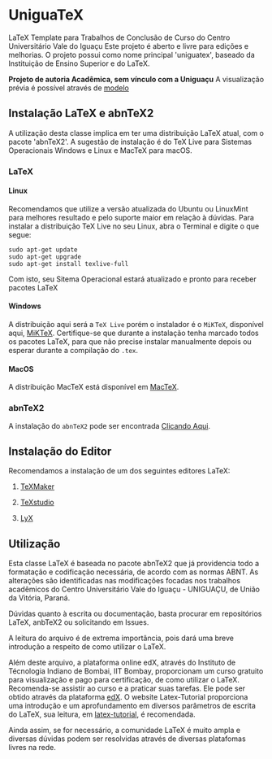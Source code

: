 # UniguaTeX
LaTeX Template para Trabalhos de Conclusão de Curso do Centro Universitário Vale do Iguaçu
Este projeto é aberto e livre para edições e melhorias.
O projeto possui como nome principal 'uniguatex', baseado da Instituição de Ensino Superior e do LaTeX.

**Projeto de autoria Acadêmica, sem vínculo com a Uniguaçu**
A visualização prévia é possível através de [modelo](modelo.pdf)
## Instalação LaTeX e abnTeX2

A utilização desta classe implica em ter uma distribuição LaTeX atual, com o pacote 'abnTeX2'. A sugestão de instalação é do TeX Live para Sistemas Operacionais Windows e Linux e MacTeX para macOS.

### LaTeX

#### Linux

Recomendamos que utilize a versão atualizada do Ubuntu ou LinuxMint para melhores resultado e pelo suporte maior em relação à dúvidas.
Para instalar a distribuição TeX Live no seu Linux, abra o Terminal e digite o que segue:
```
sudo apt-get update
sudo apt-get upgrade
sudo apt-get install texlive-full
```
Com isto, seu Sitema Operacional estará atualizado e pronto para receber pacotes LaTeX

#### Windows

A distribuição aqui será a `TeX Live` porém o instalador é o `MiKTeX`, disponível aqui, [MiKTeX](https://miktex.org/download).
Certifique-se que durante a instalação tenha marcado todos os pacotes LaTeX, para que não precise instalar manualmente depois ou esperar durante a compilação do `.tex`.

#### MacOS

A distribuição MacTeX está disponível em [MacTeX](https://tug.org/mactex/mactex-download.html).

### abnTeX2

A instalação do `abnTeX2` pode ser encontrada [Clicando Aqui](https://github.com/abntex/abntex2/wiki/Instalacao).

## Instalação do Editor

Recomendamos a instalação de um dos seguintes editores LaTeX:

1.  [TeXMaker](https://www.xm1math.net/texmaker/)

2.  [TeXstudio](https://www.texstudio.org/)

3.  [LyX](https://www.lyx.org/Download)

## Utilização

Esta classe LaTeX é baseada no pacote abnTeX2 que já providencia todo a formatação e codificação necessária, de acordo com as normas ABNT. As alterações são identificadas nas modificações focadas nos trabalhos acadêmicos do Centro Universitário Vale do Iguaçu - UNIGUAÇU, de União da Vitória, Paraná.

Dúvidas quanto à escrita ou documentação, basta procurar em repositórios LaTeX, anbTeX2 ou solicitando em Issues.

A leitura do arquivo  é de extrema importância, pois dará uma breve introdução a respeito de como utilizar o LaTeX.

Além deste arquivo, a plataforma online edX, através do Instituto de Técnologia Indiano de Bombai, IIT Bombay, proporcionam um curso gratuito para visualização e pago para certificação, de como utilizar o LaTeX. Recomenda-se assistir ao curso e a praticar suas tarefas. Ele pode ser obtido através da plataforma [edX](https://www.edx.org/course/latex-for-students-engineers-and-scientists-2).
O website Latex-Tutorial proporciona uma introdução e um aprofundamento em diversos parâmetros de escrita do LaTeX, sua leitura, em [latex-tutorial](https://www.latex-tutorial.com/tutorials/), é recomendada.

Ainda assim, se for necessário, a comunidade LaTeX é muito ampla e diversas dúvidas podem ser resolvidas através de diversas platafomas livres na rede.
